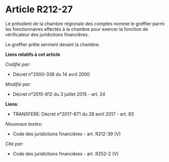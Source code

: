 # Article R212-27

Le président de la chambre régionale des comptes nomme le greffier parmi les fonctionnaires affectés à la chambre pour
exercer la fonction    de vérificateur des juridictions financières. 

Le greffier prête serment devant la chambre.

**Liens relatifs à cet article**

_Codifié par_:

  - Décret n°2000-338 du 14 avril 2000

_Modifié par_:

  - Décret n°2015-812 du 3 juillet 2015 - art. 24

**Liens**:

  - TRANSFERE: Décret n°2017-671 du 28 avril 2017 - art. 83

_Nouveaux textes_:

  - Code des juridictions financières - art. R212-39 (V)

_Cité par_:

  - Code des juridictions financières - art. R252-2 (V)
